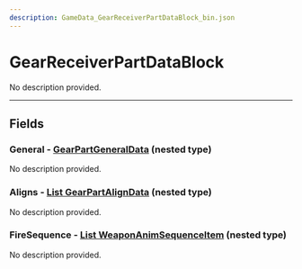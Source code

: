 ```yaml
---
description: GameData_GearReceiverPartDataBlock_bin.json
---
```


# GearReceiverPartDataBlock

No description provided.

***

## Fields

### General - [GearPartGeneralData](../nested-types/gearpartgeneraldata.md) (nested type)

No description provided.

### Aligns - [List GearPartAlignData](../nested-types/gearpartaligndata.md) (nested type)

No description provided.

### FireSequence - [List WeaponAnimSequenceItem](../nested-types/weaponanimsequenceitem.md) (nested type)

No description provided.
